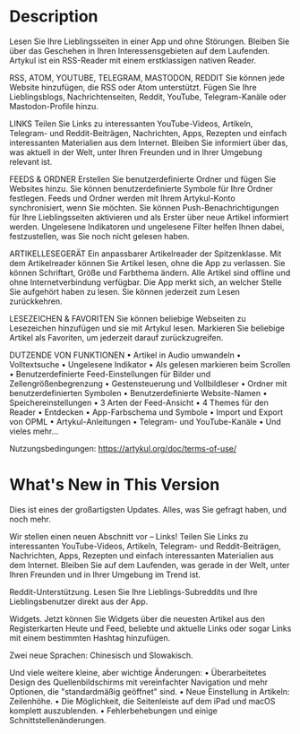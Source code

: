 # Description

Lesen Sie Ihre Lieblingsseiten in einer App und ohne Störungen. Bleiben Sie über das Geschehen in Ihren Interessensgebieten auf dem Laufenden. Artykul ist ein RSS-Reader mit einem erstklassigen nativen Reader.

RSS, ATOM, YOUTUBE, TELEGRAM, MASTODON, REDDIT
Sie können jede Website hinzufügen, die RSS oder Atom unterstützt. Fügen Sie Ihre Lieblingsblogs, Nachrichtenseiten, Reddit, YouTube, Telegram-Kanäle oder Mastodon-Profile hinzu.

LINKS
Teilen Sie Links zu interessanten YouTube-Videos, Artikeln, Telegram- und Reddit-Beiträgen, Nachrichten, Apps, Rezepten und einfach interessanten Materialien aus dem Internet. Bleiben Sie informiert über das, was aktuell in der Welt, unter Ihren Freunden und in Ihrer Umgebung relevant ist.

FEEDS & ORDNER
Erstellen Sie benutzerdefinierte Ordner und fügen Sie Websites hinzu. Sie können benutzerdefinierte Symbole für Ihre Ordner festlegen. Feeds und Ordner werden mit Ihrem Artykul-Konto synchronisiert, wenn Sie möchten. Sie können Push-Benachrichtigungen für Ihre Lieblingsseiten aktivieren und als Erster über neue Artikel informiert werden.
Ungelesene Indikatoren und ungelesene Filter helfen Ihnen dabei, festzustellen, was Sie noch nicht gelesen haben.

ARTIKELLESEGERÄT
Ein anpassbarer Artikelreader der Spitzenklasse. Mit dem Artikelreader können Sie Artikel lesen, ohne die App zu verlassen. Sie können Schriftart, Größe und Farbthema ändern.
Alle Artikel sind offline und ohne Internetverbindung verfügbar. Die App merkt sich, an welcher Stelle Sie aufgehört haben zu lesen. Sie können jederzeit zum Lesen zurückkehren.

LESEZEICHEN & FAVORITEN
Sie können beliebige Webseiten zu Lesezeichen hinzufügen und sie mit Artykul lesen. Markieren Sie beliebige Artikel als Favoriten, um jederzeit darauf zurückzugreifen.

DUTZENDE VON FUNKTIONEN
• Artikel in Audio umwandeln
• Volltextsuche
• Ungelesene Indikator
• Als gelesen markieren beim Scrollen
• Benutzerdefinierte Feed-Einstellungen für Bilder und Zellengrößenbegrenzung
• Gestensteuerung und Vollbildleser
• Ordner mit benutzerdefinierten Symbolen
• Benutzerdefinierte Website-Namen
• Speichereinstellungen
• 3 Arten der Feed-Ansicht
• 4 Themes für den Reader
• Entdecken
• App-Farbschema und Symbole
• Import und Export von OPML
• Artykul-Anleitungen
• Telegram- und YouTube-Kanäle
• Und vieles mehr...

Nutzungsbedingungen: https://artykul.org/doc/terms-of-use/

# What's New in This Version

Dies ist eines der großartigsten Updates. Alles, was Sie gefragt haben, und noch mehr.

Wir stellen einen neuen Abschnitt vor – Links!
Teilen Sie Links zu interessanten YouTube-Videos, Artikeln, Telegram- und Reddit-Beiträgen, Nachrichten, Apps, Rezepten und einfach interessanten Materialien aus dem Internet. Bleiben Sie auf dem Laufenden, was gerade in der Welt, unter Ihren Freunden und in Ihrer Umgebung im Trend ist.

Reddit-Unterstützung.
Lesen Sie Ihre Lieblings-Subreddits und Ihre Lieblingsbenutzer direkt aus der App.

Widgets.
Jetzt können Sie Widgets über die neuesten Artikel aus den Registerkarten Heute und Feed, beliebte und aktuelle Links oder sogar Links mit einem bestimmten Hashtag hinzufügen.

Zwei neue Sprachen: Chinesisch und Slowakisch.

Und viele weitere kleine, aber wichtige Änderungen:
• Überarbeitetes Design des Quellenbildschirms mit vereinfachter Navigation und mehr Optionen, die "standardmäßig geöffnet" sind.
• Neue Einstellung in Artikeln: Zeilenhöhe.
• Die Möglichkeit, die Seitenleiste auf dem iPad und macOS komplett auszublenden.
• Fehlerbehebungen und einige Schnittstellenänderungen.